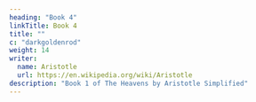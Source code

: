 ```yaml
---
heading: "Book 4"
linkTitle: Book 4
title: ""
c: "darkgoldenrod"
weight: 14
writer:
  name: Aristotle
  url: https://en.wikipedia.org/wiki/Aristotle
description: "Book 1 of The Heavens by Aristotle Simplified"
---
```

